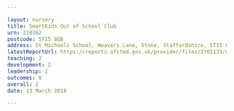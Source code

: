 ```yaml
---

layout: nursery
title: SmartKids Out of School Club
urn: 218362
postcode: ST15 8QB
address: St Michaels School, Weavers Lane, Stone, Staffordshire, ST15 8QB
latestReportUrl: https://reports.ofsted.gov.uk/provider/files/2765133/urn/218362.pdf
teaching: 2
development: 2
leadership: 2
outcomes: 0
overall: 2
date: 13 March 2018

---
```

